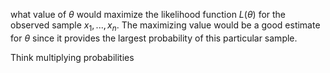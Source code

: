 

what value of $\theta$ would maximize the likelihood function $L(\theta)$ for the observed sample $x_{1},...,x_{n}$. The maximizing value would be a good estimate for $\theta$ since it provides the largest probability of this particular sample.

Think multiplying probabilities